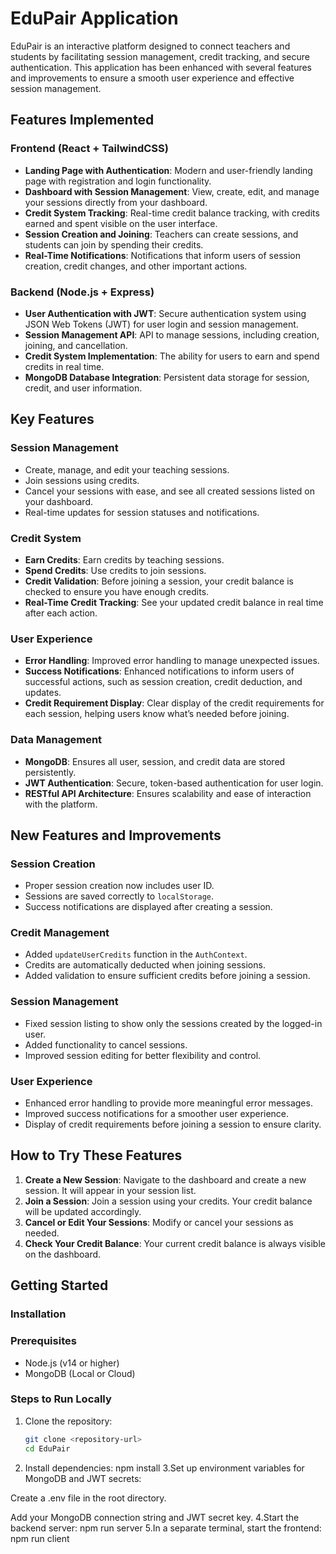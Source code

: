 # EduPair Application

EduPair is an interactive platform designed to connect teachers and students by facilitating session management, credit tracking, and secure authentication. This application has been enhanced with several features and improvements to ensure a smooth user experience and effective session management.

## Features Implemented

### Frontend (React + TailwindCSS)

- **Landing Page with Authentication**: Modern and user-friendly landing page with registration and login functionality.
- **Dashboard with Session Management**: View, create, edit, and manage your sessions directly from your dashboard.
- **Credit System Tracking**: Real-time credit balance tracking, with credits earned and spent visible on the user interface.
- **Session Creation and Joining**: Teachers can create sessions, and students can join by spending their credits.
- **Real-Time Notifications**: Notifications that inform users of session creation, credit changes, and other important actions.

### Backend (Node.js + Express)

- **User Authentication with JWT**: Secure authentication system using JSON Web Tokens (JWT) for user login and session management.
- **Session Management API**: API to manage sessions, including creation, joining, and cancellation.
- **Credit System Implementation**: The ability for users to earn and spend credits in real time.
- **MongoDB Database Integration**: Persistent data storage for session, credit, and user information.

## Key Features

### Session Management

- Create, manage, and edit your teaching sessions.
- Join sessions using credits.
- Cancel your sessions with ease, and see all created sessions listed on your dashboard.
- Real-time updates for session statuses and notifications.

### Credit System

- **Earn Credits**: Earn credits by teaching sessions.
- **Spend Credits**: Use credits to join sessions.
- **Credit Validation**: Before joining a session, your credit balance is checked to ensure you have enough credits.
- **Real-Time Credit Tracking**: See your updated credit balance in real time after each action.

### User Experience

- **Error Handling**: Improved error handling to manage unexpected issues.
- **Success Notifications**: Enhanced notifications to inform users of successful actions, such as session creation, credit deduction, and updates.
- **Credit Requirement Display**: Clear display of the credit requirements for each session, helping users know what’s needed before joining.

### Data Management

- **MongoDB**: Ensures all user, session, and credit data are stored persistently.
- **JWT Authentication**: Secure, token-based authentication for user login.
- **RESTful API Architecture**: Ensures scalability and ease of interaction with the platform.

## New Features and Improvements

### Session Creation

- Proper session creation now includes user ID.
- Sessions are saved correctly to `localStorage`.
- Success notifications are displayed after creating a session.

### Credit Management

- Added `updateUserCredits` function in the `AuthContext`.
- Credits are automatically deducted when joining sessions.
- Added validation to ensure sufficient credits before joining a session.

### Session Management

- Fixed session listing to show only the sessions created by the logged-in user.
- Added functionality to cancel sessions.
- Improved session editing for better flexibility and control.

### User Experience

- Enhanced error handling to provide more meaningful error messages.
- Improved success notifications for a smoother user experience.
- Display of credit requirements before joining a session to ensure clarity.

## How to Try These Features

1. **Create a New Session**: Navigate to the dashboard and create a new session. It will appear in your session list.
2. **Join a Session**: Join a session using your credits. Your credit balance will be updated accordingly.
3. **Cancel or Edit Your Sessions**: Modify or cancel your sessions as needed.
4. **Check Your Credit Balance**: Your current credit balance is always visible on the dashboard.

## Getting Started

### Installation

### Prerequisites

- Node.js (v14 or higher)
- MongoDB (Local or Cloud)

### Steps to Run Locally

1. Clone the repository:
   ```bash
   git clone <repository-url>
   cd EduPair
2. Install dependencies:
   npm install
3.Set up environment variables for MongoDB and JWT secrets:

Create a .env file in the root directory.

Add your MongoDB connection string and JWT secret key.
4.Start the backend server:
npm run server
5.In a separate terminal, start the frontend:
npm run client

